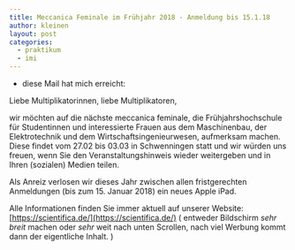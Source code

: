 ```yaml
---
title: Meccanica Feminale im Frühjahr 2018 - Anmeldung bis 15.1.18
author: kleinen
layout: post
categories:
  - praktikum
  - imi
---
```

 - diese Mail hat mich erreicht:

Liebe Multiplikatorinnen,
liebe Multiplikatoren,

wir möchten auf die nächste meccanica feminale, die Frühjahrshochschule für Studentinnen und interessierte Frauen aus dem Maschinenbau, der Elektrotechnik und dem Wirtschaftsingenieurwesen, aufmerksam machen.
Diese findet vom 27.02 bis 03.03 in Schwenningen statt und wir würden uns freuen, wenn Sie den Veranstaltungshinweis wieder weitergeben und in Ihren (sozialen) Medien teilen.

Als Anreiz verlosen wir dieses Jahr zwischen allen fristgerechten Anmeldungen (bis zum 15. Januar 2018) ein neues Apple iPad.

Alle Informationen finden Sie immer aktuell auf unserer Website: [https://scientifica.de/](https://scientifica.de/)
( entweder Bildschirm _sehr breit_ machen oder _sehr_ weit nach unten Scrollen,
nach viel Werbung kommt dann der eigentliche Inhalt. )
